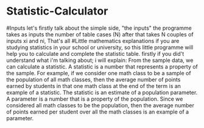 # Statistic-Calculator
#Inputs let's firstly talk about the simple side, "the inputs" the programme takes as inputs the number of table cases (N) after that takes N couples of inputs xi and ni, That's all  #Little mathematics explanations if you are studying statistics in your school or university, so this little programme will help you to calculate and complete the statistic table. firstly if you did't understand what i'm talking about; i will explain: From the sample data, we can calculate a statistic. A statistic is a number that represents a property of the sample. For example, if we consider one math class to be a sample of the population of all math classes, then the average number of points earned by students in that one math class at the end of the term is an example of a statistic. The statistic is an estimate of a population parameter. A parameter is a number that is a property of the population. Since we considered all math classes to be the population, then the average number of points earned per student over all the math classes is an example of a parameter.
